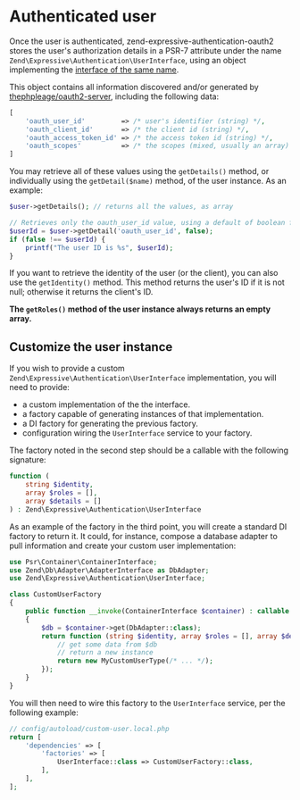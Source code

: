 # Authenticated user

Once the user is authenticated, zend-expressive-authentication-oauth2 stores the
user's authorization details in a PSR-7 attribute under the name
`Zend\Expressive\Authentication\UserInterface`, using an object implementing the
[interface of the same name](https://github.com/zendframework/zend-expressive-authentication/blob/master/src/UserInterface.php).

This object contains all information discovered and/or generated by
[thephpleage/oauth2-server](https://oauth2.thephpleague.com), including the
following data:

```php
[
    'oauth_user_id'         => /* user's identifier (string) */,
    'oauth_client_id'       => /* the client id (string) */,
    'oauth_access_token_id' => /* the access token id (string) */,
    'oauth_scopes'          => /* the scopes (mixed, usually an array) */
]
```

You may retrieve all of these values using the `getDetails()` method, or
individually using the `getDetail($name)` method, of the user instance. As an
example:

```php
$user->getDetails(); // returns all the values, as array

// Retrieves only the oauth_user_id value, using a default of boolean false:
$userId = $user->getDetail('oauth_user_id', false);
if (false !== $userId) {
    printf("The user ID is %s", $userId);
}
```

If you want to retrieve the identity of the user (or the client), you can also
use the `getIdentity()` method. This method returns the user's ID if it is
not null; otherwise it returns the client's ID.

**The `getRoles()` method of the user instance always returns an empty array.**

## Customize the user instance

If you wish to provide a custom `Zend\Expressive\Authentication\UserInterface`
implementation, you will need to provide:

- a custom implementation of the the interface.
- a factory capable of generating instances of that implementation.
- a DI factory for generating the previous factory.
- configuration wiring the `UserInterface` service to your factory.

The factory noted in the second step should be a callable with the following
signature:

```php
function (
    string $identity,
    array $roles = [],
    array $details = []
) : Zend\Expressive\Authentication\UserInterface
```

As an example of the factory in the third point, you will create a standard DI
factory to return it. It could, for instance, compose a database adapter to pull
information and create your custom user implementation:

```php
use Psr\Container\ContainerInterface;
use Zend\Db\Adapter\AdapterInterface as DbAdapter;
use Zend\Expressive\Authentication\UserInterface;

class CustomUserFactory
{
    public function __invoke(ContainerInterface $container) : callable
    {
        $db = $container->get(DbAdapter::class);
        return function (string $identity, array $roles = [], array $details = []) use ($db) : UserInterface {
            // get some data from $db
            // return a new instance
            return new MyCustomUserType(/* ... */);
        });
    }
}
```

You will then need to wire this factory to the `UserInterface` service,
per the following example:

```php
// config/autoload/custom-user.local.php
return [
    'dependencies' => [
        'factories' => [
            UserInterface::class => CustomUserFactory::class,
        ],
    ],
];
```
